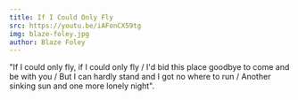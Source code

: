 ```yaml
---
title: If I Could Only Fly
src: https://youtu.be/iAFonCX59tg
img: blaze-foley.jpg
author: Blaze Foley
---
```


"If I could only fly, if I could only fly / I'd bid this place goodbye to come and be with you / But I can hardly stand and I got no where to run / Another sinking sun and one more lonely night".
